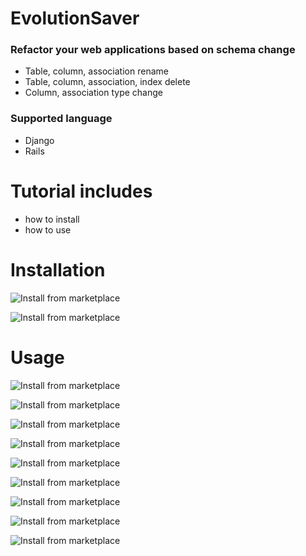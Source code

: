 # EvolutionSaver

### Refactor your web applications based on schema change
  - Table, column, association rename
  - Table, column, association, index delete
  - Column, association type change
  
### Supported language
  - Django
  - Rails


# Tutorial includes

  - how to install
  - how to use

# Installation
![Install from marketplace](demo-video/Slide4.jpeg)

![Install from marketplace](demo-video/Slide5.jpeg)

# Usage

![Install from marketplace](demo-video/Slide6.jpeg)

![Install from marketplace](column_deletion/Slide2.jpeg)

![Install from marketplace](column_deletion/Slide3.jpeg)

![Install from marketplace](column_deletion/Slide4.jpeg)

![Install from marketplace](column_deletion/Slide5.jpeg)

![Install from marketplace](column_deletion/Slide6.jpeg)

![Install from marketplace](column_deletion/Slide7.jpeg)

![Install from marketplace](column_deletion/Slide8.jpeg)

![Install from marketplace](column_deletion/Slide9.jpeg)

